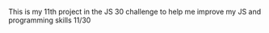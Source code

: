 This is my 11th project in the JS 30 challenge to help me improve my JS and programming skills 11/30
